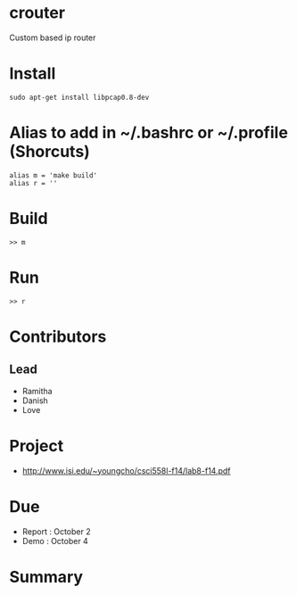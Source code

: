 crouter
=======

Custom based ip router

Install
======
```
sudo apt-get install libpcap0.8-dev
```

Alias to add in ~/.bashrc or ~/.profile (Shorcuts)
=================================================
```
alias m = 'make build'
alias r = ''
```

Build
=====
```
>> m
```

Run
==
```
>> r
```

Contributors
===========

Lead
----
* Ramitha
* Danish
* Love

Project
=======
* http://www.isi.edu/~youngcho/csci558l-f14/lab8-f14.pdf

Due
===
* Report : October 2
* Demo   : October 4

Summary
=======
